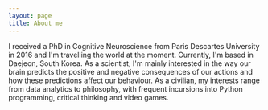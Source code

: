 ```yaml
---
layout: page
title: About me
---
```

I received a PhD in Cognitive Neuroscience from Paris Descartes University in 2016 and I'm travelling the world at the moment. Currently, I'm based in Daejeon, South Korea. As a scientist, I'm mainly interested in the way our brain predicts the positive and negative consequences of our actions and how these predictions affect our behaviour. As a civilian, my interests range from data analytics to philosophy, with frequent incursions into Python programming, critical thinking and video games.

